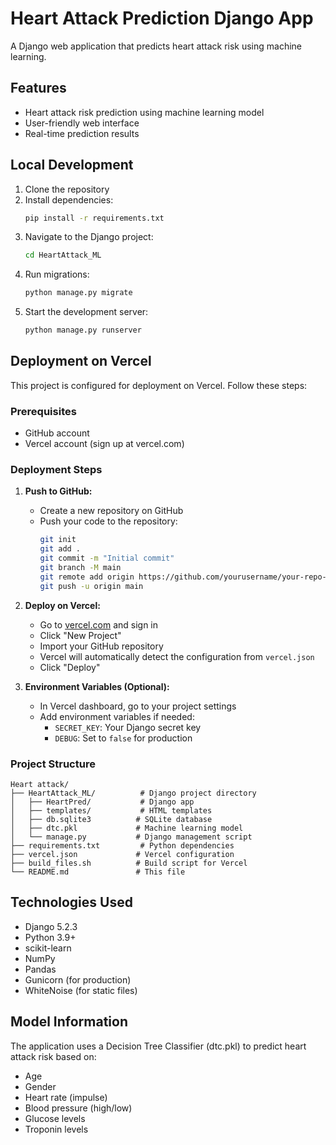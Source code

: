 # Heart Attack Prediction Django App

A Django web application that predicts heart attack risk using machine learning.

## Features

- Heart attack risk prediction using machine learning model
- User-friendly web interface
- Real-time prediction results

## Local Development

1. Clone the repository
2. Install dependencies:
   ```bash
   pip install -r requirements.txt
   ```
3. Navigate to the Django project:
   ```bash
   cd HeartAttack_ML
   ```
4. Run migrations:
   ```bash
   python manage.py migrate
   ```
5. Start the development server:
   ```bash
   python manage.py runserver
   ```

## Deployment on Vercel

This project is configured for deployment on Vercel. Follow these steps:

### Prerequisites
- GitHub account
- Vercel account (sign up at vercel.com)

### Deployment Steps

1. **Push to GitHub:**
   - Create a new repository on GitHub
   - Push your code to the repository:
     ```bash
     git init
     git add .
     git commit -m "Initial commit"
     git branch -M main
     git remote add origin https://github.com/yourusername/your-repo-name.git
     git push -u origin main
     ```

2. **Deploy on Vercel:**
   - Go to [vercel.com](https://vercel.com) and sign in
   - Click "New Project"
   - Import your GitHub repository
   - Vercel will automatically detect the configuration from `vercel.json`
   - Click "Deploy"

3. **Environment Variables (Optional):**
   - In Vercel dashboard, go to your project settings
   - Add environment variables if needed:
     - `SECRET_KEY`: Your Django secret key
     - `DEBUG`: Set to `false` for production

### Project Structure

```
Heart attack/
├── HeartAttack_ML/          # Django project directory
│   ├── HeartPred/           # Django app
│   ├── templates/           # HTML templates
│   ├── db.sqlite3          # SQLite database
│   ├── dtc.pkl             # Machine learning model
│   └── manage.py           # Django management script
├── requirements.txt         # Python dependencies
├── vercel.json             # Vercel configuration
├── build_files.sh          # Build script for Vercel
└── README.md               # This file
```

## Technologies Used

- Django 5.2.3
- Python 3.9+
- scikit-learn
- NumPy
- Pandas
- Gunicorn (for production)
- WhiteNoise (for static files)

## Model Information

The application uses a Decision Tree Classifier (dtc.pkl) to predict heart attack risk based on:
- Age
- Gender
- Heart rate (impulse)
- Blood pressure (high/low)
- Glucose levels
- Troponin levels
